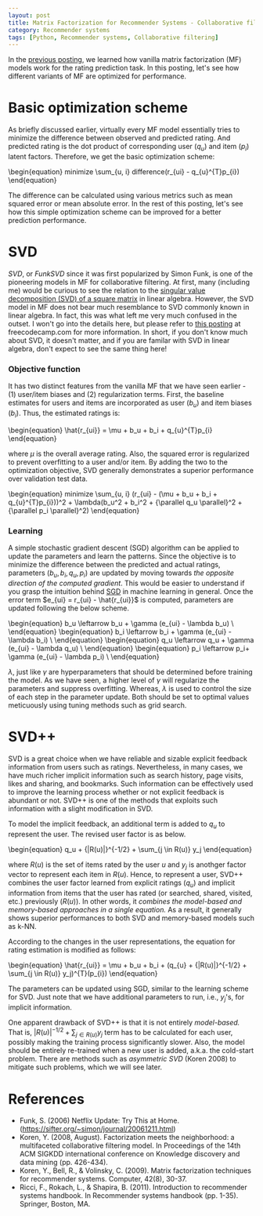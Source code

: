```yaml
---
layout: post
title: Matrix Factorization for Recommender Systems - Collaborative filtering with Python 13
category: Recommender systems
tags: [Python, Recommender systems, Collaborative filtering]
---
```


In the [previous posting](https://buomsoo-kim.github.io/recommender%20systems/2020/09/25/Recommender-systems-collab-filtering-12.md/), we learned how vanilla matrix factorization (MF) models work for the rating prediction task. In this posting, let's see how different variants of MF are optimized for performance.


# Basic optimization scheme

As briefly discussed earlier, virtually every MF model essentially tries to minimize the difference between observed and predicted rating. And predicted rating is the dot product of corresponding user ($q_u$) and item  ($p_i$) latent factors. Therefore, we get the basic optimization scheme:

\begin{equation}
minimize \sum_{u, i} difference(r_{ui} - q_{u}^{T}p_{i})
\end{equation}


The difference can be calculated using various metrics such as mean squared error or mean absolute error. In the rest of this posting, let's see how this simple optimization scheme can be improved for a better prediction performance.

 
# SVD

*SVD*, or *FunkSVD* since it was first popularized by Simon Funk, is one of the pioneering models in MF for collaborative filtering. At first, many (including me) would be curious to see the relation to the [singular value decomposition (SVD) of a square matrix](https://en.wikipedia.org/wiki/Singular_value_decomposition) in linear algebra. However, the SVD model in MF does not bear much resemblance to SVD commonly known in linear algebra. In fact, this was what left me very much confused in the outset. I won't go into the details here, but please refer to [this posting](https://www.freecodecamp.org/news/singular-value-decomposition-vs-matrix-factorization-in-recommender-systems-b1e99bc73599/) at freecodecamp.com for more information. In short, if you don't know much about SVD, it doesn't matter, and if you are familar with SVD in linear algebra, don't expect to see the same thing here!


### Objective function

It has two distinct features from the vanilla MF that we have seen earlier - (1) user/item biases and (2) regularization terms. First, the baseline estimates for users and items are incorporated as user ($b_u$) and item biases ($b_i$). Thus, the estimated ratings is:


\begin{equation}
\hat{r_{ui}} = \mu + b_u + b_i + q_{u}^{T}p_{i}
\end{equation}

where $\mu$ is the overall average rating. Also, the squared error is regularized to prevent overfitting to a user and/or item. By adding the two to the optimization objective, SVD generally demonstrates a superior performance over validation test data. 

\begin{equation}
minimize \sum_{u, i} (r_{ui} - (\mu + b_u + b_i + q_{u}^{T}p_{i}))^2 + \lambda(b_u^2 + b_i^2 + {\parallel q_u \parallel}^2 + {\parallel p_i \parallel}^2)
\end{equation}


### Learning

A simple stochastic gradient descent (SGD) algorithm can be applied to update the parameters and learn the patterns. Since the objective is to minimize the difference between the predicted and actual ratings, parameters ($b_u, b_i, q_u, p_i$) are updated by moving towards *the opposite direction of the computed gradient*. This would be easier to understand if you grasp the intuition behind [SGD](https://en.wikipedia.org/wiki/Stochastic_gradient_descent) in machine learning in general. Once the error term $e_{ui} = r_{ui} - \hat{r_{ui}}$ is computed, parameters are updated following the below scheme.


\begin{equation}
b_u \leftarrow b_u + \gamma (e_{ui} - \lambda b_u) \\
\end{equation}
\begin{equation}
b_i \leftarrow b_i + \gamma (e_{ui} - \lambda b_i) \\
\end{equation}
\begin{equation}
q_u \leftarrow q_u + \gamma (e_{ui} - \lambda q_u) \\
\end{equation}
\begin{equation}
p_i \leftarrow p_i+ \gamma (e_{ui} - \lambda p_i) \\
\end{equation}


$\lambda$, just like $\gamma$ are hyperparameters that should be determined before training the model. As we have seen, a higher level of $\gamma$ will regularize the parameters and suppress overfitting. Whereas, $\lambda$ is used to control the size of each step in the parameter update. Both should be set to optimal values meticuously using tuning methods such as grid search. 


# SVD++

SVD is a great choice when we have reliable and sizable explicit feedback information from users such as ratings. Nevertheless, in many cases, we have much richer implicit information such as search history, page visits, likes and sharing, and bookmarks. Such information can be effectively used to improve the learning process whether or not explicit feedback is abundant or not. SVD++ is one of the methods that exploits such information with a slight modification in SVD. 

To model the implicit feedback, an additional term is added to $q_u$ to represent the user. The revised user factor is as below.

\begin{equation}
q_u + {|R(u)|}^{-1/2} + \sum_{j \in R(u)} y_j
\end{equation}
 
where $R(u)$ is the set of items rated by the user $u$ and $y_j$ is anothger factor vector to represent each item in $R(u)$. Hence, to represent a user, SVD++ combines the user factor learned from explicit ratings ($q_u$) and implicit information from items that the user has rated (or searched, shared, visited, etc.) previously ($R(u)$). In other words, it *combines the model-based and memory-based approaches in a single equation.* As a result, it generally shows superior performances to both SVD and memory-based models such as k-NN.


According to the changes in the user representations, the equation for rating estimation is modified as follows:


\begin{equation}
\hat{r_{ui}} = \mu + b_u + b_i + (q_{u} + {|R(u)|}^{-1/2} + \sum_{j \in R(u)} y_j)^{T}(p_{i})
\end{equation}


The parameters can be updated using SGD, similar to the learning scheme for SVD. Just note that we have additional parameters to run, i.e., $y_j$'s, for implicit information. 


One apparent drawback of SVD++ is that it is not entirely *model-based.* That is, ${|R(u)|}^{-1/2} + \sum_{j \in R(u)} y_j$ term has to be calculated for each user, possibly making the training process significantly slower. Also, the model should be entirely re-trained when a new user is added, a.k.a. the cold-start problem. There are methods such as *asymmetric SVD* (Koren 2008) to mitigate such problems, which we will see later.


# References


- Funk, S. (2006) Netflix Update: Try This at Home. (https://sifter.org/~simon/journal/20061211.html)
- Koren, Y. (2008, August). Factorization meets the neighborhood: a multifaceted collaborative filtering model. In Proceedings of the 14th ACM SIGKDD international conference on Knowledge discovery and data mining (pp. 426-434).
- Koren, Y., Bell, R., & Volinsky, C. (2009). Matrix factorization techniques for recommender systems. Computer, 42(8), 30-37.
- Ricci, F., Rokach, L., & Shapira, B. (2011). Introduction to recommender systems handbook. In Recommender systems handbook (pp. 1-35). Springer, Boston, MA.
